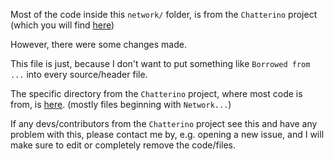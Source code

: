 Most of the code inside this `network/` folder,
is from the `Chatterino` project (which you will
find [here](https://github.com/chatterino/chatterino2))

However, there were some changes made.

This file is just, because
I don't want to put something like `Borrowed from ...` into every
source/header file.

The specific directory from the `Chatterino` project, where
most code is from, is [here](https://github.com/Chatterino/chatterino2/tree/master/src/common).
(mostly files beginning with `Network...`)


If any devs/contributors from the `Chatterino` project see this
and have any problem with this, please contact me by, e.g. opening a new issue,
and I will make sure to edit or completely remove the code/files.

